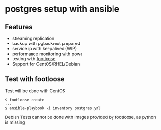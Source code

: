 # postgres setup with ansible

## Features

* streaming replication
* backup with pgbackrest prepared
* service ip with keepalived (WIP)
* performance monitoring with powa
* testing with [footloose](https://github.com/weaveworks/footloose )
* Support for CentOS/RHEL/Debian

## Test with footloose

Test will be done with CentOS

    $ footloose create
    ...
    $ ansible-playbook -i inventory postgres.yml

Debian Tests cannot be done with images provided by footloose, as python is missing
